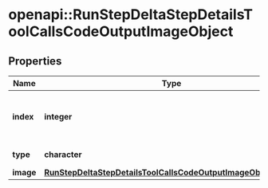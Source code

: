 # openapi::RunStepDeltaStepDetailsToolCallsCodeOutputImageObject


## Properties
Name | Type | Description | Notes
------------ | ------------- | ------------- | -------------
**index** | **integer** | The index of the output in the outputs array. | 
**type** | **character** | Always &#x60;image&#x60;. | [Enum: [image]] 
**image** | [**RunStepDeltaStepDetailsToolCallsCodeOutputImageObjectImage**](RunStepDeltaStepDetailsToolCallsCodeOutputImageObject_image.md) |  | [optional] 



